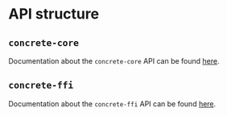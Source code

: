 # API structure

## `concrete-core`

Documentation about the `concrete-core` API can be found [here](https://docs.zama.ai/concrete/core-lib/1.0.0-beta/api/backends.html).

## `concrete-ffi`
Documentation about the `concrete-ffi` API can be found [here](https://docs.rs/concrete-ffi/latest/concrete_ffi/).
